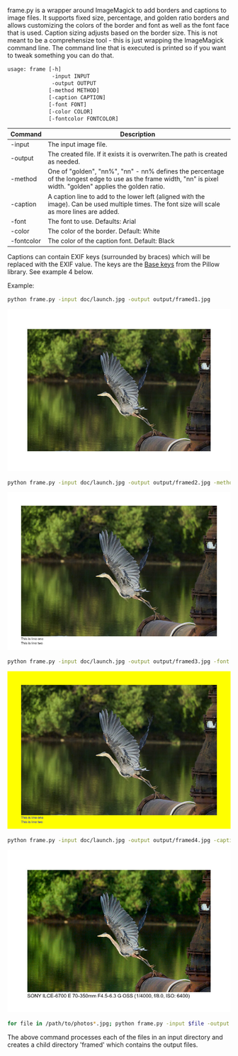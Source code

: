 frame.py is a wrapper around ImageMagick to add borders and captions to image files. It supports fixed size, percentage, and golden ratio borders and allows customizing the colors of the border and font as well as the font face that is used. Caption sizing adjusts based on the border size. This is not meant to be a comprehensize tool - this is just wrapping the ImageMagick command line. The command line that is executed is printed so if you want to tweak something you can do that.

```text
usage: frame [-h] 
              -input INPUT  
              -output OUTPUT 
             [-method METHOD]
             [-caption CAPTION] 
             [-font FONT] 
             [-color COLOR]
             [-fontcolor FONTCOLOR]
```

|Command|Description|
|-------|-----------|
|-input|The input image file.|
|-output|The created file. If it exists it is overwriten.The path is created as needed.|
|-method|One of "golden", "nn%", "nn" - nn% defines the percentage of the longest edge to use as the frame width, "nn" is pixel width. "golden" applies the golden ratio.|
|-caption|A caption line to add to the lower left (aligned with the image). Can be used multiple times. The font size will scale as more lines are added.|
|-font|The font to use. Defaults: Arial|
|-color|The color of the border. Default: White|
|-fontcolor|The color of the caption font. Default: Black|

Captions can contain EXIF keys (surrounded by braces) which will be replaced with the EXIF value.  The keys are the [Base keys](https://pillow.readthedocs.io/en/stable/_modules/PIL/ExifTags.html#Base) from the Pillow library. See example 4 below.

Example:

```sh
python frame.py -input doc/launch.jpg -output output/framed1.jpg
```

![alt text](doc/framed1.jpg "Example output")

```sh
python frame.py -input doc/launch.jpg -output output/framed2.jpg -method 7% -caption "This is line one" -caption "This is line two"
```

![alt text](doc/framed2.jpg "Example output")


```sh
python frame.py -input doc/launch.jpg -output output/framed3.jpg -font Helvetica -fontcolor Blue -color Yellow -method 7% -caption "This is line one" -caption "This is line two"
```
![alt text](doc/framed3.jpg "Example output")

```sh
python frame.py -input doc/launch.jpg -output output/framed4.jpg -caption "{Make} {Model} {LensModel} (1/{ExposureTime}, f/{FNumber}, ISO: {ISOSpeedRatings})" 
```
![alt text](doc/framed4.jpg "Example output")


```sh
for file in /path/to/photos*.jpg; python frame.py -input $file -output $file:h/framed/$file:t -caption "{Make} {Model} {LensModel}" -caption "{FocalLength}mm 1/{ExposureTime}, f/{FNumber}, ISO: {ISOSpeedRatings}" -font Helvetica -method 8% 
```

The above command processes each of the files in an input directory and creates a child directory 'framed' which contains the output files.

